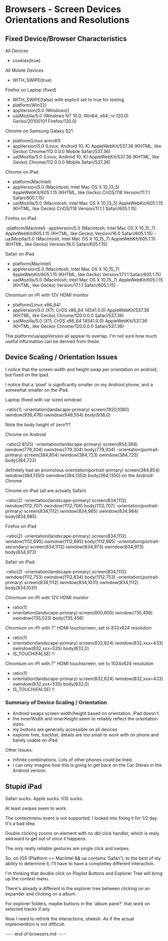 # Browsers - Screen Devices Orientations and Resolutions

## Fixed Device/Browser Characteristics

All Devices

- cookies(true)

All Mobile Devices

- WITH_SWIPE(true)

Firefox on Laptop (fixed)

- WITH_SWIPE(false) with explicit set to true for testing
- platform(Win32)
- appVersion(5.0 (Windows))
- ua(Mozilla/5.0 (Windows NT 10.0; Win64; x64; rv:120.0) Gecko/20100101 Firefox/120.0)



Chrome on Samsung Galaxy S21

- platform(Linux armv81)
- appVersion(5.0 (Linux; Android 10; K) AppleWebKit/537.36 (KHTML, like Gecko) Chrome/112.0.0.0 Mobile Safari/537.36)
- ua(Mozilla/5.0 (Linux; Android 10; K) AppleWebKit/537.36 (KHTML, like Gecko) Chrome/112.0.0.0 Mobile Safari/537.36)

Chrome on iPad

- platform(MacIntel)
- appVersion(5.0 (Macintosh; Intel Mac OS X 10_13_5) AppleWebKit/605.1.15 (KHTML, like Gecko) CriOS/118 Version/11.1.1 Safari/605.1.15)
- ua(Mozilla/5.0 (Macintosh; Intel Mac OS X 10_13_5) AppleWebKit/605.1.15 (KHTML, like Gecko) CriOS/118 Version/11.1.1 Safari/605.1.15)

Firefox on iPad

-platform(MacIntel)
-appVersion(5.0 (Macintosh; Intel Mac OS X 10_15_7) AppleWebKit/605.1.15 (KHTML, like Gecko) Version/16.0 Safari/605.1.15)
-ua(Mozilla/5.0 (Macintosh; Intel Mac OS X 10_15_7) AppleWebKit/605.1.15 (KHTML, like Gecko) Version/16.0 Safari/605.1.15)

Safari on iPad

- platform(MacIntel)
- appVersion(5.0 (Macintosh; Intel Mac OS X 10_15_7) AppleWebKit/605.1.15 (KHTML, like Gecko) Version/17.1.1 Safari/605.1.15)
- ua(Mozilla/5.0 (Macintosh; Intel Mac OS X 10_15_7) AppleWebKit/605.1.15 (KHTML, like Gecko) Version/17.1.1 Safari/605.1.15)


Chromium on rPi with 12V HDMI monitor

- platform(Linux x86_64)
- appVersion(5.0 (X11; CrOS x86_64 14541.0.0) AppleWebKit/537.36 (KHTML, like Gecko) Chrome/120.0.0.0 Safari/537.36)
- ua(Mozilla/5.0 (X11; CrOS x86_64 14541.0.0) AppleWebKit/537.36 (KHTML, like Gecko) Chrome/120.0.0.0 Safari/537.36)

The platform/ua/appVersion all appear to overlap.  I'm not sure how much useful information
can be derived from these.





## Device Scaling / Orientation Issues

I notice that the screen width and height swap per orientation on android,
but fixed on the ipad.

I notice that a 'pixel' is signifcantly smaller on my Android phone,
and a somewhat smaller on the iPad.

Laptop (fixed with var sized window)

-ratio(1)
-orientation(landscape-primary)	screen(1920,1080) iwindow(936,476) owindow(948,554) body(936,0)

Note the body height of zero?!?


Chrome on Android

-ratio(2.8125)
-orientation(landscape-primary)		screen(854,384) iwindow(779,304) owindow(779,304) body(779,304)
-orientation(portrait-primary)		screen(384,854) iwindow(384,723) owindow(384,723) body(384,723)

definitely had an anomolous orientation(portrait-primary) screen(384,854) iwindow(384,1350) owindow(384,1350) body(384,1350)
on the Android-Chrome


Chrome on iPad (all are actually Safari)

-ratio(2)
-orientation(landscape-primary)		screen(834,1112) iwindow(1112,707) owindow(1112,706) body(1112,707)
-orientation(portrait-primary)		screen(834,1112) iwindow(834,985)  owindow(834,984) body(834,985)

Firefox on iPad

-ratio(2)
-orientation(landscape-primary)		screen(834,1112) iwindow(1112,695) owindow(1112,695) body(1112,695)
-orientation(portrait-secondary)	screen(834,1112) iwindow(834,973)  owindow(834,973) body(834,973)

Safari on iPad:

-ratio(2)
-orientation(landscape-primary)		screen(834,1112) iwindow(1112,753) owindow(1112,834) body(1112,753)
-orientation(portrait-primary)		screen(834,1112) iwindow(834,1031) owindow(834,1112) body(834,1031)

Chromium on rPi with 12V HDMI monitor

- ratio(1)
- orientation(landscape-primary)	screen(800,600) iwindow(735,456) owindow(735,533) body(735,456)


Chromium on rPi with 7" HDMI touchscreen, set to 832x624 resolution

- ratio(1)
- orientation(landscape-primary)	screen(832,624) iwindow(832,xxx=433) owindow(832,xxx=535) body(832,0)
- IS_TOUCH(FALSE) !!

Chromium on rPi with 7" HDMI touchscreen, set to 1024x624 resolution

- ratio(1)
- orientation(landscape-primary)	screen(832,624) iwindow(832,xxx=433) owindow(832,xxx=535) body(832,0)
- IS_TOUCH(FALSE) !!


### Summary of Device Scaling / Orientation

- Android swaps screen width/height based on orientation.  iPad doesn't.
- the innerWidth and innerHeight seem to reliably reflect the orientation sizes.
- my buttons are generally accessible on all devices
- explorer tree, tracklist, details are too small to work with on phone and barely usable on iPad

Other Issues:

- Infinite combinations. Lots of other phones could be tried.
- I can only imagine how this is going to get back on the Car Stereo in the Android version.


## Stupid iPad

Safari sucks.  Apple sucks.  IOS sucks.

At least swipes seem to work.

The contextmenu event is not supported.
I looked into fixing it for 1/2 day.  It's a bad idea.

Double clicking zooms on element with no dbl click handler,
which is realy awkward to get out of once it happens.

The only really reliable gestures are single click and swipes.

So, on IOS (Platform == MacIntel && ua contains 'Safari'),
to the best of my ability to determine it, I'll have to
have a completley different interaction.

I'm thinking that double click on Playlist Buttons and
Explorer Tree will bring up the context menu.

There's already a different in the explorer tree between
clicking on an expander and clicking on a album.


For explorer folders, maybe buttons in the 'album pane?'
that work on selected tracks if any

Now I need to rethink the interactions, sheesh.
As if the actual implementtion is not difficult.



---- end of browsers.md ----
